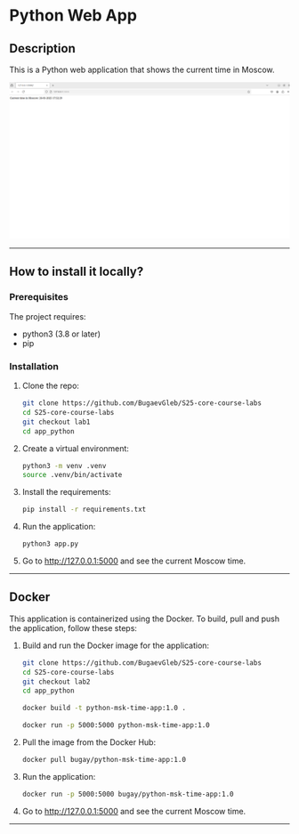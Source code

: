 # Python Web App

## Description

This is a Python web application that shows the current time in Moscow.

![Web page](images/web_page.png)

-----

## How to install it locally?

### Prerequisites

The project requires:

- python3 (3.8 or later)
- pip

### Installation

1. Clone the repo:

   ```bash
   git clone https://github.com/BugaevGleb/S25-core-course-labs
   cd S25-core-course-labs
   git checkout lab1
   cd app_python
   ```

2. Create a virtual environment:

   ```bash
   python3 -m venv .venv
   source .venv/bin/activate
   ```

3. Install the requirements:

   ```bash
   pip install -r requirements.txt
   ```

4. Run the application:

   ```bash
   python3 app.py
   ```

5. Go to <http://127.0.0.1:5000> and see the current Moscow time.

-----

## Docker

This application is containerized using the Docker. To build, pull and push the application, follow these steps:

1. Build and run the Docker image for the application:

   ```bash
   git clone https://github.com/BugaevGleb/S25-core-course-labs
   cd S25-core-course-labs
   git checkout lab2
   cd app_python
   ```
   
   ```bash
   docker build -t python-msk-time-app:1.0 .
   ```

   ```bash
   docker run -p 5000:5000 python-msk-time-app:1.0
   ```

2. Pull the image from the Docker Hub:

   ```bash
   docker pull bugay/python-msk-time-app:1.0
   ```

3. Run the application:

   ```bash
   docker run -p 5000:5000 bugay/python-msk-time-app:1.0
   ```

4. Go to <http://127.0.0.1:5000> and see the current Moscow time.

-----